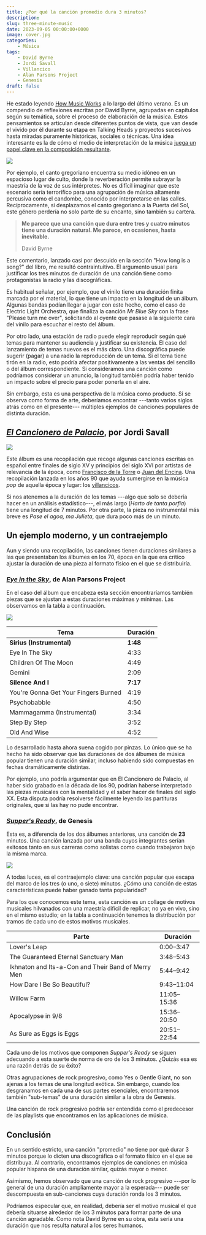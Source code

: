 ```yaml
---
title: ¿Por qué la canción promedio dura 3 minutos?
description:
slug: three-minute-music
date: 2023-09-05 00:00:00+0000
image: cover.jpg
categories:
    - Música
tags:
    - David Byrne
    - Jordi Savall
    - Villancico
    - Alan Parsons Project
    - Genesis
draft: false
---
```


He estado leyendo [How Music Works](https://en.wikipedia.org/wiki/How_Music_Works) a lo largo del último verano. Es un compendio de reflexiones escritas por David Byrne, agrupadas en capítulos según su temática, sobre el proceso de elaboración de la música. Estos pensamientos se articulan desde diferentes puntos de vista, que van desde el vivido por él durante su etapa en Talking Heads y proyectos sucesivos hasta miradas puramente históricas, sociales o técnicas. Una idea interesante es la de cómo el medio de interpretación de la música [juega un papel clave en la composición resultante](https://www.youtube.com/watch?v=Se8kcnU-uZw).

![](david-byrne-book.jpg)

Por ejemplo, el canto gregoriano encuentra su medio idóneo en un espacioso lugar de culto, donde la reverberación permite subrayar la maestría de la voz de sus intérpretes. No es difícil imaginar que este escenario sería terrorífico para una agrupación de música altamente percusiva como el candombe, conocido por interpretarse en las calles. Recíprocamente, si desplazamos el canto gregoriano a la Puerta del Sol, este género perdería no solo parte de su encanto, sino también su cartera.

> **Me parece que una canción que dura entre tres y cuatro minutos tiene una duración natural. Me parece, en ocasiones, hasta inevitable.**
>
> David Byrne

Este comentario, lanzado casi por descuido en la sección "How long is a song?" del libro, me resultó contraintuitivo. El argumento usual para justificar los tres minutos de duración de una canción tiene como protagonistas la radio y las discográficas.

Es habitual señalar, por ejemplo, que el vinilo tiene una duración finita marcada por el material, lo que tiene un impacto en la longitud de un álbum. Algunas bandas podían llegar a jugar con este hecho, como el caso de Electric Light Orchestra, que finaliza la canción *Mr Blue Sky* con la frase "Please turn me over", solicitando al oyente que pasase a la siguiente cara del vinilo para escuchar el resto del álbum.

Por otro lado, una estación de radio puede elegir reproducir según qué temas para mantener su audiencia y justificar su existencia. El caso del lanzamiento de temas nuevos es el más claro. Una discográfica puede sugerir (pagar) a una radio la reproducción de un tema. Si el tema tiene tirón en la radio, esto podría afectar positivamente a las ventas del sencillo o del álbum correspondiente. Si consideramos una canción como podríamos considerar un anuncio, la longitud también podría haber tenido un impacto sobre el precio para poder ponerla en el aire.

Sin embargo, esta es una perspectiva de la música como producto. Si se observa como forma de arte, deberíamos encontrar ---tanto varios siglos atrás como en el presente--- múltiples ejemplos de canciones populares de distinta duración.

## [*El Cancionero de Palacio*](https://www.discogs.com/release/8668711-Hesp%C3%A8rion-XX-Jordi-Savall-El-Cancionero-De-Palacio-1474-1516), por Jordi Savall

![](cancionero.jpg)

Este álbum es una recopilación que recoge algunas canciones escritas en español entre finales de siglo XV y principios del siglo XVI por artistas de relevancia de la época, como [Francisco de la Torre](https://es.wikipedia.org/wiki/Francisco_de_la_Torre_(compositor)) o [Juan del Encina](https://es.wikipedia.org/wiki/Juan_del_Encina). Una recopilación lanzada en los años 90 que ayuda sumergirse en la música *pop* de aquella época y lugar: los [villancicos](https://es.wikipedia.org/wiki/Villancico).

Si nos atenemos a la duración de los temas ---algo que solo se debería hacer en un análisis estadístico---, el más largo (*Harto de tanta porfía*) tiene una longitud de 7 minutos. Por otra parte, la pieza no instrumental más breve es *Pase el agoa, ma Julieta*, que dura poco más de un minuto.

## Un ejemplo moderno, y un contraejemplo

Aun y siendo una recopilación, las canciones tienen duraciones similares a las que presentaban los álbumes en los 70, época en la que era crítico ajustar la duración de una pieza al formato físico en el que se distribuiría.

### [*Eye in the Sky*](https://www.discogs.com/master/4424-The-Alan-Parsons-Project-Eye-In-The-Sky), de Alan Parsons Project

En el caso del álbum que encabeza esta sección encontraríamos también piezas que se ajustan a estas duraciones máximas y mínimas. Las observamos en la tabla a continuación.

![](eyeinthesky.jpg)

| Tema                                 | Duración |
|--------------------------------------|----------|
| **Sirius (Instrumental)**                |     **1:48** |
| Eye In The Sky                       |     4:33 |
| Children Of The Moon                 |     4:49 |
| Gemini                               |     2:09 |
| **Silence And I**                        |     **7:17** |
| You're Gonna Get Your Fingers Burned |     4:19 |
| Psychobabble                         |     4:50 |
| Mammagamma (Instrumental)            |     3:34 |
| Step By Step                         |     3:52 |
| Old And Wise                         |     4:52 |

Lo desarrollado hasta ahora suena cogido por pinzas. Lo único que se ha hecho ha sido observar que las duraciones de dos álbumes de música popular tienen una duración similar, incluso habiendo sido compuestas en fechas dramáticamente distintas.

Por ejemplo, uno podría argumentar que en El Cancionero de Palacio, al haber sido grabado en la década de los 90, podrían haberse interpretado las piezas musicales con la mentalidad y el saber hacer de finales del siglo XX. Esta disputa podría resolverse fácilmente leyendo las partituras originales, que si las hay no pude encontrar.

### [*Supper's Ready*](https://en.wikipedia.org/wiki/Supper%27s_Ready), de Genesis

Esta es, a diferencia de los dos álbumes anteriores, una canción de **23** minutos. Una canción lanzada por una banda cuyos integrantes serían exitosos tanto en sus carreras como solistas como cuando trabajaron bajo la misma marca.

![](foxtrot.jpg)

A todas luces, es el contraejemplo clave: una canción popular que escapa del marco de los tres (o uno, o siete) minutos. ¿Cómo una canción de estas características puede haber ganado tanta popularidad?

Para los que conocemos este tema, esta canción es un collage de motivos musicales hilvanados con una maestría difícil de replicar, no ya en vivo, sino en el mismo estudio; en la tabla a continuación tenemos la distribución por tramos de cada uno de estos motivos musicales.

| Parte                                                                     | Duración    |
|--------------------------------------------------------------------------|-------------|
| Lover's Leap                                                           |   0:00–3:47 |
| The Guaranteed Eternal Sanctuary Man                                   |   3:48–5:43 |
| Ikhnaton and Its-a-Con and Their Band of Merry Men                     |   5:44–9:42 |
| How Dare I Be So Beautiful?                                            |  9:43–11:04 |
| Willow Farm                                                            | 11:05–15:36 |
| Apocalypse in 9/8 | 15:36–20:50 |
| As Sure as Eggs is Eggs                            | 20:51–22:54 |

Cada uno de los motivos que componen *Supper's Ready* se siguen adecuando a esta suerte de norma de oro de los 3 minutos. ¿Quizás esa es una razón detrás de su éxito?

Otras agrupaciones de rock progresivo, como Yes o Gentle Giant, no son ajenas a los temas de una longitud exótica. Sin embargo, cuando los desgranamos en cada una de sus partes esenciales, encontraremos también "sub-temas" de una duración similar a la obra de Genesis.

Una canción de rock progresivo podría ser entendida como el predecesor de las playlists que encontramos en las aplicaciones de música.

## Conclusión

En un sentido estricto, una canción "promedio" no tiene por qué durar 3 minutos porque lo dicten una discográfica o el formato físico en el que se distribuya. Al contrario, encontramos ejemplos de canciones en música popular hispana de una duración similar, quizás mayor o menor.

Asimismo, hemos observado que una canción de rock progresivo ---por lo general de una duración ampliamente mayor a la esperada--- puede ser descompuesta en sub-canciones cuya duración ronda los 3 minutos.

Podríamos especular que, en realidad, debería ser el motivo musical el que debería situarse alrededor de los 3 minutos para formar parte de una canción agradable. Como nota David Byrne en su obra, esta sería una duración que nos resulta natural a los seres humanos.
